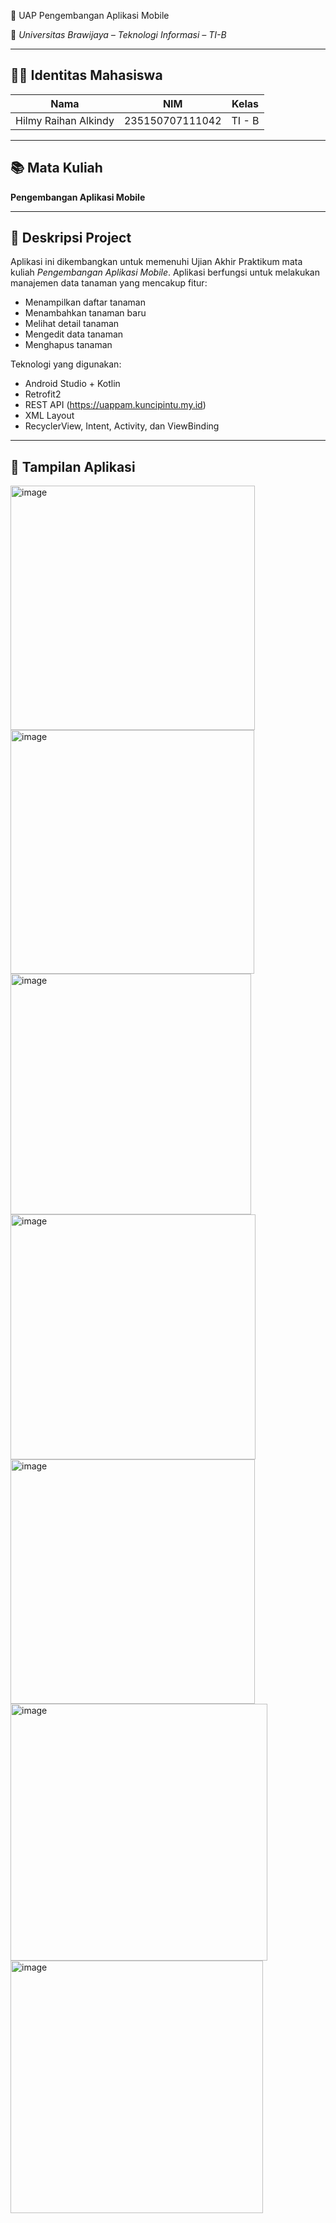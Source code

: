 🌿 UAP Pengembangan Aplikasi Mobile

📱 *Universitas Brawijaya – Teknologi Informasi – TI-B*

---

## 🧑‍🎓 Identitas Mahasiswa

| **Nama**               | **NIM**              | **Kelas** |
|------------------------|----------------------|-----------|
| Hilmy Raihan Alkindy  | 235150707111042      | TI - B    |

---

## 📚 Mata Kuliah

**Pengembangan Aplikasi Mobile**

---

## 📝 Deskripsi Project

Aplikasi ini dikembangkan untuk memenuhi Ujian Akhir Praktikum mata kuliah *Pengembangan Aplikasi Mobile*. Aplikasi berfungsi untuk melakukan manajemen data tanaman yang mencakup fitur:

- Menampilkan daftar tanaman
- Menambahkan tanaman baru
- Melihat detail tanaman
- Mengedit data tanaman
- Menghapus tanaman

Teknologi yang digunakan:
- Android Studio + Kotlin
- Retrofit2
- REST API (https://uappam.kuncipintu.my.id)
- XML Layout
- RecyclerView, Intent, Activity, dan ViewBinding

---

## 📸 Tampilan Aplikasi



<img width="391" alt="image" src="https://github.com/user-attachments/assets/d9d5ae8b-9dca-4cd7-aea7-8a58d5261b33" />
<img width="390" alt="image" src="https://github.com/user-attachments/assets/595afb69-53e2-4030-af4d-105347d3cc8f" />
<img width="385" alt="image" src="https://github.com/user-attachments/assets/ef213cb0-212f-493c-97ed-803301cdbd77" />
<img width="392" alt="image" src="https://github.com/user-attachments/assets/5b1949c8-0b38-41df-b4aa-d723976e2e0f" />
<img width="391" alt="image" src="https://github.com/user-attachments/assets/152526cb-c557-4361-8b52-9104aba056d9" />
<img width="411" alt="image" src="https://github.com/user-attachments/assets/3ed62c00-830c-4890-9350-8975cf96d1ee" />
<img width="404" alt="image" src="https://github.com/user-attachments/assets/58756b79-b578-4ffb-a550-8ddb8d4c5649" />





